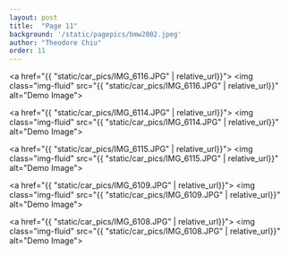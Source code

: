 ```yaml
---
layout: post
title:  "Page 11"
background: '/static/pagepics/bmw2002.jpeg'
author: "Theodore Chiu"
order: 11
---
```


<a href="{{ "static/car_pics/IMG_6116.JPG" | relative_url}}">
	<img class="img-fluid" src="{{ "static/car_pics/IMG_6116.JPG" | relative_url}}" alt="Demo Image">
</a>

<a href="{{ "static/car_pics/IMG_6114.JPG" | relative_url}}">
	<img class="img-fluid" src="{{ "static/car_pics/IMG_6114.JPG" | relative_url}}" alt="Demo Image">
</a>

<a href="{{ "static/car_pics/IMG_6115.JPG" | relative_url}}">
	<img class="img-fluid" src="{{ "static/car_pics/IMG_6115.JPG" | relative_url}}" alt="Demo Image">
</a>

<a href="{{ "static/car_pics/IMG_6109.JPG" | relative_url}}">
	<img class="img-fluid" src="{{ "static/car_pics/IMG_6109.JPG" | relative_url}}" alt="Demo Image">
</a>

<a href="{{ "static/car_pics/IMG_6108.JPG" | relative_url}}">
	<img class="img-fluid" src="{{ "static/car_pics/IMG_6108.JPG" | relative_url}}" alt="Demo Image">
</a>

